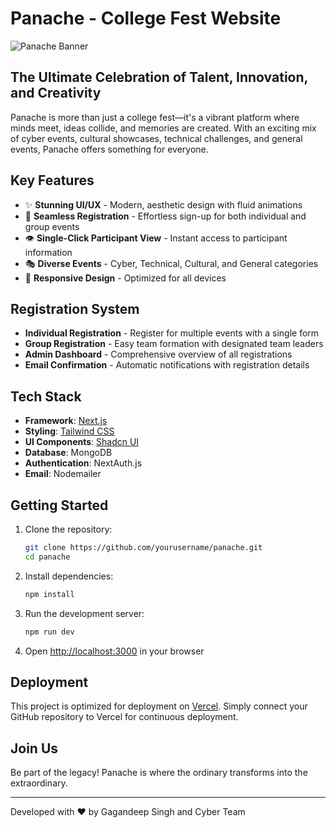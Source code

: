 # Panache - College Fest Website

![Panache Banner](https://images.unsplash.com/photo-1540575467063-178a50c2df87?ixlib=rb-4.0.3&ixid=M3wxMjA3fDB8MHxwaG90by1wYWdlfHx8fGVufDB8fHx8fA%3D%3D&auto=format&fit=crop&w=1170&q=80)

## The Ultimate Celebration of Talent, Innovation, and Creativity

Panache is more than just a college fest—it's a vibrant platform where minds meet, ideas collide, and memories are created. With an exciting mix of cyber events, cultural showcases, technical challenges, and general events, Panache offers something for everyone.

## Key Features

- ✨ **Stunning UI/UX** - Modern, aesthetic design with fluid animations
- 📝 **Seamless Registration** - Effortless sign-up for both individual and group events
- 👁️ **Single-Click Participant View** - Instant access to participant information
- 🎭 **Diverse Events** - Cyber, Technical, Cultural, and General categories
- 📱 **Responsive Design** - Optimized for all devices

## Registration System

- **Individual Registration** - Register for multiple events with a single form
- **Group Registration** - Easy team formation with designated team leaders
- **Admin Dashboard** - Comprehensive overview of all registrations
- **Email Confirmation** - Automatic notifications with registration details

## Tech Stack

- **Framework**: [Next.js](https://nextjs.org/)
- **Styling**: [Tailwind CSS](https://tailwindcss.com/)
- **UI Components**: [Shadcn UI](https://ui.shadcn.com/)
- **Database**: MongoDB
- **Authentication**: NextAuth.js
- **Email**: Nodemailer

## Getting Started

1. Clone the repository:
   ```bash
   git clone https://github.com/yourusername/panache.git
   cd panache
   ```

2. Install dependencies:
   ```bash
   npm install
   ```

3. Run the development server:
   ```bash
   npm run dev
   ```

4. Open [http://localhost:3000](http://localhost:3000) in your browser

## Deployment

This project is optimized for deployment on [Vercel](https://vercel.com/). Simply connect your GitHub repository to Vercel for continuous deployment.

## Join Us

Be part of the legacy! Panache is where the ordinary transforms into the extraordinary.

---

Developed with ❤️ by Gagandeep Singh and Cyber Team
